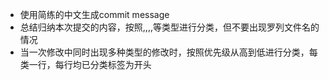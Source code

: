 - 使用简练的中文生成commit message
- 总结归纳本次提交的内容，按照<update>,<feat>,<refactor>,<fix>,<docs>等类型进行分类，但不要出现罗列文件名的情况
- 当一次修改中同时出现多种类型的修改时，按照优先级从高到低进行分类，每类一行，每行均已分类标签为开头
